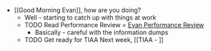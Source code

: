 - [[Good Morning Evan]], how are you doing?
	- Well - starting to catch up with things at work
	- TODO Read Performance Review = [Evan Performance Review](https://rangle.slack.com/archives/DJ2J7S4KV/p1659961800310349)
		- Basically - careful with the information dumps
	- TODO Get ready for TIAA Next week, [[TIAA - ]]